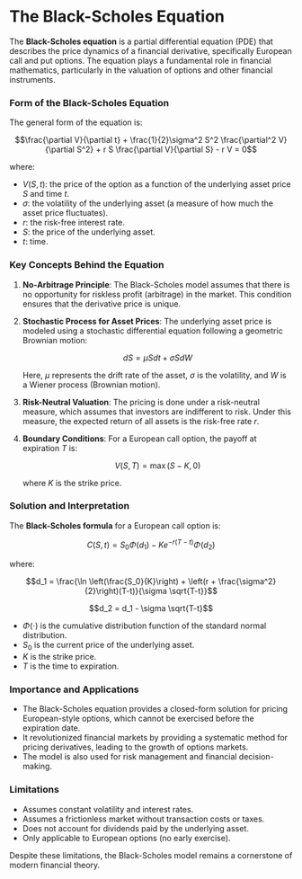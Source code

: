 # The Black-Scholes Equation

The **Black-Scholes equation** is a partial differential equation (PDE) that describes the price dynamics of a financial derivative, specifically European call and put options. The equation plays a fundamental role in financial mathematics, particularly in the valuation of options and other financial instruments.

### **Form of the Black-Scholes Equation**

The general form of the equation is:

```math
\frac{\partial V}{\partial t} + \frac{1}{2}\sigma^2 S^2 \frac{\partial^2 V}{\partial S^2} + r S \frac{\partial V}{\partial S} - r V = 0
```

where:
- $V(S,t)$: the price of the option as a function of the underlying asset price $S$ and time $t$.
- $\sigma$: the volatility of the underlying asset (a measure of how much the asset price fluctuates).
- $r$: the risk-free interest rate.
- $S$: the price of the underlying asset.
- $t$: time.

### **Key Concepts Behind the Equation**
1. **No-Arbitrage Principle**: The Black-Scholes model assumes that there is no opportunity for riskless profit (arbitrage) in the market. This condition ensures that the derivative price is unique.
   
2. **Stochastic Process for Asset Prices**: The underlying asset price is modeled using a stochastic differential equation following a geometric Brownian motion:
   ```math
   dS = \mu S dt + \sigma S dW
   ```
   Here, $\mu$ represents the drift rate of the asset, $\sigma$ is the volatility, and $W$ is a Wiener process (Brownian motion).

3. **Risk-Neutral Valuation**: The pricing is done under a risk-neutral measure, which assumes that investors are indifferent to risk. Under this measure, the expected return of all assets is the risk-free rate $r$.

4. **Boundary Conditions**: For a European call option, the payoff at expiration $T$ is:
   ```math
   V(S, T) = \max(S - K, 0)
   ```
   where $K$ is the strike price.

### **Solution and Interpretation**
The **Black-Scholes formula** for a European call option is:
```math
C(S, t) = S_0 \Phi(d_1) - K e^{-r(T-t)} \Phi(d_2)
```
where:
```math
d_1 = \frac{\ln \left(\frac{S_0}{K}\right) + \left(r + \frac{\sigma^2}{2}\right)(T-t)}{\sigma \sqrt{T-t}}
```
```math
d_2 = d_1 - \sigma \sqrt{T-t}
```

- $\Phi(\cdot)$ is the cumulative distribution function of the standard normal distribution.
- $S_0$ is the current price of the underlying asset.
- $K$ is the strike price.
- $T$ is the time to expiration.

### **Importance and Applications**
- The Black-Scholes equation provides a closed-form solution for pricing European-style options, which cannot be exercised before the expiration date.
- It revolutionized financial markets by providing a systematic method for pricing derivatives, leading to the growth of options markets.
- The model is also used for risk management and financial decision-making.

### **Limitations**
- Assumes constant volatility and interest rates.
- Assumes a frictionless market without transaction costs or taxes.
- Does not account for dividends paid by the underlying asset.
- Only applicable to European options (no early exercise).

Despite these limitations, the Black-Scholes model remains a cornerstone of modern financial theory.